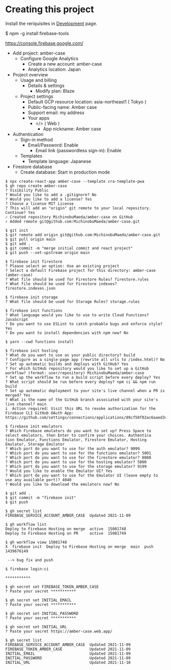 # Creating this project

Install the reriquisites in [Development](dev.md) page.

$ npm -g install firebase-tools

https://console.firebase.google.com/
- Add project: amber-case
    - Configure Google Analytics
        - Create a new account: amber-case
        - Analytics location: Japan
- Project overview
    - Usage and billing
        - Details & settings
            - Modify plan: Blaze
    - Project settings
        - Default GCP resource location: asia-northeast1 ( Tokyo )
        - Public-facing name: Amber case
        - Support email: my address
        - Your apps
            - </> ( Web )
                - App nickname: Amber case
- Authentication
    - Sign-in method
        - Email/Password: Enable
            - Email link (passwordless sign-in): Enable
    - Templates
        - Template language: Japanese
- Firestore database
    - Create database: Start in production mode

```
$ npx create-react-app amber-case --template cra-template-pwa
$ gh repo create amber-case
? Visibility Public
? Would you like to add a .gitignore? No
? Would you like to add a license? Yes
? Choose a license MIT License
? This will add an "origin" git remote to your local repository. Continue? Yes
✓ Created repository MichinobuMaeda/amber-case on GitHub
✓ Added remote git@github.com:MichinobuMaeda/amber-case.git

$ git init
$ git remote add origin git@github.com:MichinobuMaeda/amber-case.git
$ git pull origin main
$ git add .
$ git commit -m "merge initial commit and react project"
$ git push --set-upstream origin main

$ firebase init firestore
? Please select an option: Use an existing project
? Select a default Firebase project for this directory: amber-case (amber-case)
? What file should be used for Firestore Rules? firestore.rules
? What file should be used for Firestore indexes? firestore.indexes.json

$ firebase init storage
? What file should be used for Storage Rules? storage.rules

$ firebase init functions
? What language would you like to use to write Cloud Functions? JavaScript
? Do you want to use ESLint to catch probable bugs and enforce style? Yes
? Do you want to install dependencies with npm now? No

$ yarn --cwd functions install

$ firebase init hosting
? What do you want to use as your public directory? build
? Configure as a single-page app (rewrite all urls to /index.html)? No
? Set up automatic builds and deploys with GitHub? Yes
? For which GitHub repository would you like to set up a GitHub workflow? (format: user/repository) MichinobuMaeda/amber-case
? Set up the workflow to run a build script before every deploy? Yes
? What script should be run before every deploy? npm ci && npm run build
? Set up automatic deployment to your site's live channel when a PR is merged? Yes
? What is the name of the GitHub branch associated with your site's live channel? main
i  Action required: Visit this URL to revoke authorization for the Firebase CLI GitHub OAuth App:
https://github.com/settings/connections/applications/89cf50f02ac6aaed3484

$ firebase init emulators
? Which Firebase emulators do you want to set up? Press Space to select emulators, then Enter to confirm your choices. Authentica
tion Emulator, Functions Emulator, Firestore Emulator, Hosting Emulator, Storage Emulator
? Which port do you want to use for the auth emulator? 9099
? Which port do you want to use for the functions emulator? 5001
? Which port do you want to use for the firestore emulator? 8080
? Which port do you want to use for the hosting emulator? 5000
? Which port do you want to use for the storage emulator? 9199
? Would you like to enable the Emulator UI? Yes
? Which port do you want to use for the Emulator UI (leave empty to use any available port)? 4040
? Would you like to download the emulators now? No

$ git add .
$ git commit -m "firebase init"
$ git push

$ gh secret list
FIREBASE_SERVICE_ACCOUNT_AMBER_CASE  Updated 2021-11-09

$ gh workflow list
Deploy to Firebase Hosting on merge  active  15081748
Deploy to Firebase Hosting on PR     active  15081749

$ gh workflow view 15081748
X  firebase init  Deploy to Firebase Hosting on merge  main  push  1439676149

 --> bug fix and push

$ firebase login:ci

***********

$ gh secret set FIREBASE_TOKEN_AMBER_CASE
? Paste your secret ***********

$ gh secret set INITIAL_EMAIL
? Paste your secret ***********

$ gh secret set INITIAL_PASSWORD
? Paste your secret ***********

$ gh secret set INITIAL_URL
? Paste your secret https://amber-case.web.app/

$ gh secret list
FIREBASE_SERVICE_ACCOUNT_AMBER_CASE  Updated 2021-11-09
FIREBASE_TOKEN_AMBER_CASE            Updated 2021-11-09
INITIAL_EMAIL                        Updated 2021-11-09
INITIAL_PASSWORD                     Updated 2021-11-09
INITIAL_URL                          Updated 2021-11-10
```
